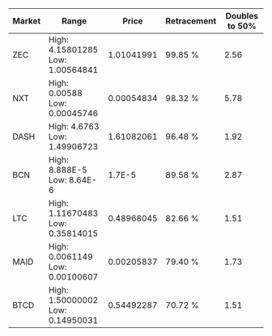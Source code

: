 | Market | Range | Price| Retracement | Doubles to 50% |
| --- | --- | --- | --- | --- |
| ZEC | High: 4.15801285<br />Low: 1.00564841 | 1.01041991 | 99.85 % | 2.56 |
| NXT | High: 0.00588<br />Low: 0.00045746 | 0.00054834 | 98.32 % | 5.78 |
| DASH | High: 4.6763<br />Low: 1.49906723 | 1.61082061 | 96.48 % | 1.92 |
| BCN | High: 8.888E-5<br />Low: 8.64E-6 | 1.7E-5 | 89.58 % | 2.87 |
| LTC | High: 1.11670483<br />Low: 0.35814015 | 0.48968045 | 82.66 % | 1.51 |
| MAID | High: 0.0061149<br />Low: 0.00100607 | 0.00205837 | 79.40 % | 1.73 |
| BTCD | High: 1.50000002<br />Low: 0.14950031 | 0.54492287 | 70.72 % | 1.51 |
